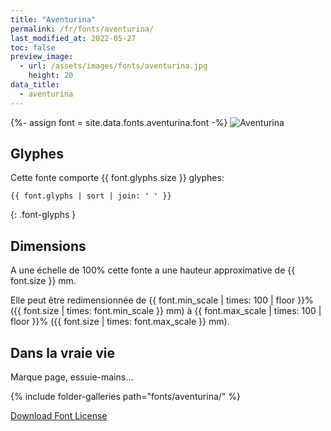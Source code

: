 ```yaml
---
title: "Aventurina"
permalink: /fr/fonts/aventurina/
last_modified_at: 2022-05-27
toc: false
preview_image:
  - url: /assets/images/fonts/aventurina.jpg
    height: 20
data_title:
  - aventurina
---
```

{%- assign font = site.data.fonts.aventurina.font -%}
![Aventurina](/assets/images/fonts/aventurina.jpg)

## Glyphes 
Cette fonte comporte  {{ font.glyphs.size }} glyphes:

```
{{ font.glyphs | sort | join: ' ' }}
```
{: .font-glyphs }


## Dimensions

A une échelle de  100% cette fonte a une hauteur approximative de  {{ font.size }} mm. 

Elle peut être redimensionnée  de {{ font.min_scale | times: 100 | floor }}% ({{ font.size | times: font.min_scale }} mm)
à {{ font.max_scale | times: 100 | floor }}% ({{ font.size | times: font.max_scale }} mm).


## Dans la vraie vie
Marque page, essuie-mains...

{% include folder-galleries path="fonts/aventurina/" %}



[Download Font License](https://github.com/inkstitch/inkstitch/tree/main/fonts/aventurina/LICENSE)
